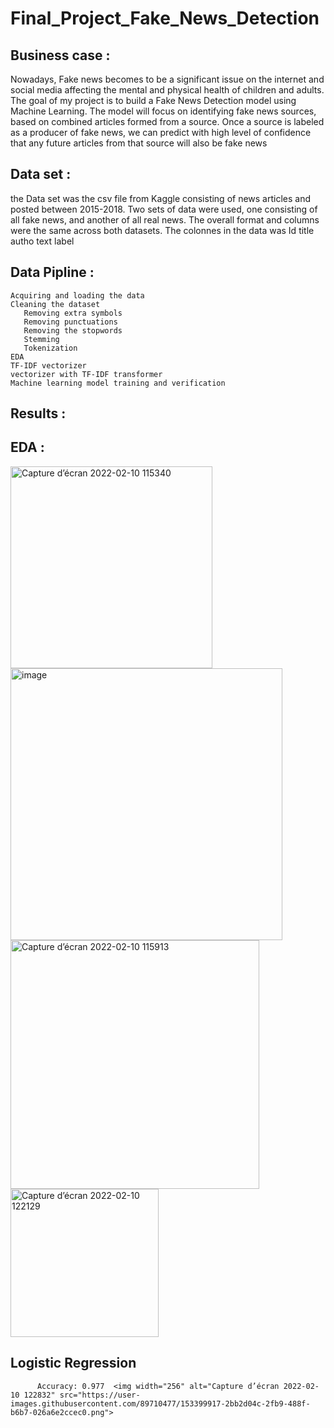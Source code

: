 # Final_Project_Fake_News_Detection

## Business case : 
 Nowadays, Fake news becomes to be a significant issue on the internet and social media affecting the mental and physical health of children and adults.
 The goal of my project is to build a Fake News Detection model using Machine Learning. The model will focus on identifying fake news sources, based on combined articles formed  from a source. Once a source is labeled as a producer of fake news, we can predict with high level of confidence that any future articles from that source will also be fake    news
 
 ## Data set : 
  the Data set was the csv file from Kaggle consisting of news articles and posted between 2015-2018. Two sets of data were used, one consisting of all fake news, and another     of all real news. The overall format and columns were the same across both datasets.
  The colonnes in the data was
     Id  title  autho  text  label
    
 ## Data Pipline :
    Acquiring and loading the data
    Cleaning the dataset
       Removing extra symbols 
       Removing punctuations
       Removing the stopwords
       Stemming
       Tokenization
    EDA
    TF-IDF vectorizer
    vectorizer with TF-IDF transformer
    Machine learning model training and verification
 ## Results : 
   ## EDA : 
  
 
 <img width="323" alt="Capture d’écran 2022-02-10 115340" src="https://user-images.githubusercontent.com/89710477/153392607-5f0a04ba-c723-4889-b05b-d45cc146069e.png"> <img width="435" alt="image" src="https://user-images.githubusercontent.com/89710477/153180271-33df28fb-2162-423c-9606-cf15408f4ad6.png"><img width="398" alt="Capture d’écran 2022-02-10 115913" src="https://user-images.githubusercontent.com/89710477/153395179-e240389c-f1e6-448d-a827-4c90ca1aa0de.png"><img width="237" alt="Capture d’écran 2022-02-10 122129" src="https://user-images.githubusercontent.com/89710477/153397143-44dd687c-68ab-4e1e-974b-7336d3aa3903.png">
   ## Logistic Regression 
          Accuracy: 0.977  <img width="256" alt="Capture d’écran 2022-02-10 122832" src="https://user-images.githubusercontent.com/89710477/153399917-2bb2d04c-2fb9-488f-b6b7-026a6e2ccec0.png">


 
